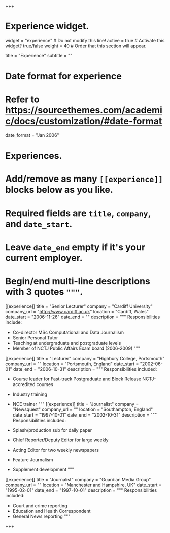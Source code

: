+++
# Experience widget.
widget = "experience"  # Do not modify this line!
active = true  # Activate this widget? true/false
weight = 40  # Order that this section will appear.

title = "Experience"
subtitle = ""

# Date format for experience
#   Refer to https://sourcethemes.com/academic/docs/customization/#date-format
date_format = "Jan 2006"

# Experiences.
#   Add/remove as many `[[experience]]` blocks below as you like.
#   Required fields are `title`, `company`, and `date_start`.
#   Leave `date_end` empty if it's your current employer.
#   Begin/end multi-line descriptions with 3 quotes `"""`.
[[experience]]
  title = "Senior Lecturer"
  company = "Cardiff University"
  company_url = "http://www.cardiff.ac.uk"
  location = "Cardiff, Wales"
  date_start = "2006-11-26"
  date_end = ""
  description = """
  Responsibilities include:

  * Co-director MSc Computational and Data Journalism
  * Senior Personal Tutor
  * Teaching at undergraduate and postgraduate levels
  * Member of NCTJ Public Affairs Exam board (2006-2009)
  """

[[experience]]
  title = "Lecturer"
  company = "Highbury College, Portsmouth"
  company_url = ""
  location = "Portsmouth, England"
  date_start = "2002-06-01"
  date_end = "2006-10-31"
  description = """
  Responsibilities included:

  * Course leader for Fast-track Postgraduate and Block Release NCTJ-accredited courses
  * Industry training
  * NCE trainer
  """
[[experience]]
  title = "Journalist"
  company = "Newsquest"
  company_url = ""
  location = "Southampton, England"
  date_start = "1997-10-01"
  date_end = "2002-10-31"
  description = """
  Responsibilities included:

  * Splash/production sub for daily paper
  * Chief Reporter/Deputy Editor for large weekly
  * Acting Editor for two weekly newspapers
  * Feature Journalism
  * Supplement development
  """

[[experience]]
  title = "Journalist"
  company = "Guardian Media Group"
  company_url = ""
  location = "Manchester and Hampshire, UK"
  date_start = "1995-02-01"
  date_end = "1997-10-01"
  description = """
  Responsibilities included:

  * Court and crime reporting
  * Education and Health Correspondent
  * General News reporting
  """

+++
